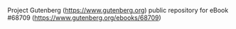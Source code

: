 Project Gutenberg (https://www.gutenberg.org) public repository for eBook #68709 (https://www.gutenberg.org/ebooks/68709)

